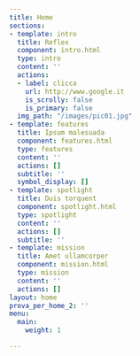 ```yaml
---
title: Home
sections:
- template: intro
  title: Reflex
  component: intro.html
  type: intro
  content: ''
  actions:
  - label: clicca
    url: http://www.google.it
    is_scrolly: false
    is_primary: false
  img_path: "/images/pic01.jpg"
- template: features
  title: Ipsum malesuada
  component: features.html
  type: features
  content: ''
  actions: []
  subtitle: ''
  symbol_display: []
- template: spotlight
  title: Duis torquent
  component: spotlight.html
  type: spotlight
  content: ''
  actions: []
  subtitle: ''
- template: mission
  title: Amet ullamcorper
  component: mission.html
  type: mission
  content: ''
  actions: []
layout: home
prova_per_home_2: ''
menu:
  main:
    weight: 1

---
```

